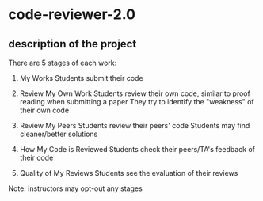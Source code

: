 # code-reviewer-2.0

## description of the project

There are 5 stages of each work:

1. My Works
	Students submit their code

2. Review My Own Work
	Students review their own code, similar to proof reading when submitting a paper
	They try to identify the "weakness" of their own code

3. Review My Peers
	Students review their peers' code
	Students may find cleaner/better solutions

4. How My Code is Reviewed
	Students check their peers/TA's feedback of their code
	
5. Quality of My Reviews
	Students see the evaluation of their reviews

Note: instructors may opt-out any stages

